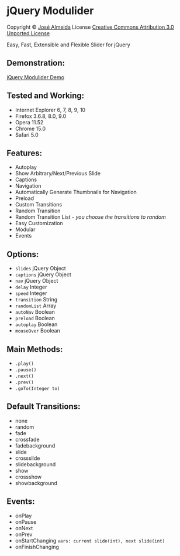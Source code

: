 # jQuery Modulider
Copyright &copy; [José Almeida](http://joseafga.com.br)
License [Creative Commons Attribution 3.0 Unported License](http://creativecommons.org/licenses/by/3.0/ "License CC by 3.0")

Easy, Fast, Extensible and Flexible Slider for jQuery

## Demonstration:
[jQuery Modulider Demo](http://joseafga.github.io/jquery.modulider/demo/)

## Tested and Working:
* Internet Explorer 6, 7, 8, 9, 10
* Firefox 3.6.8, 8.0, 9.0
* Opera 11.52
* Chrome 15.0
* Safari 5.0

## Features:
* Autoplay
* Show Arbitrary/Next/Previous Slide
* Captions
* Navigation
* Automatically Generate Thumbnails for Navigation
* Preload
* Custom Transitions
* Random Transition
* Random Transition List - *you choose the transitions to random*
* Easy Customization
* Modular
* Events

## Options:
* `slides` jQuery Object
* `captions` jQuery Object
* `nav` jQuery Object
* `delay` Integer
* `speed` Integer
* `transition` String
* `randomList` Array
* `autoNav` Boolean
* `preload` Boolean
* `autoplay` Boolean
* `mouseOver` Boolean

## Main Methods:
* `.play()`
* `.pause()`
* `.next()`
* `.prev()`
* `.goTo(Integer to)`

## Default Transitions:
* none
* random
* fade
* crossfade
* fadebackground
* slide
* crossslide
* slidebackground
* show
* crossshow
* showbackground

## Events:
* onPlay
* onPause
* onNext
* onPrev
* onStartChanging `vars: current slide(int), next slide(int)`
* onFinishChanging

